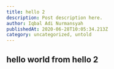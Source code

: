 ```yaml
---
title: hello 2
description: Post description here.
author: Iqbal Adi Nurmansyah
publishedAt: 2020-06-28T10:05:34.213Z
category: uncategorized, untold
---
```


## hello world from hello 2